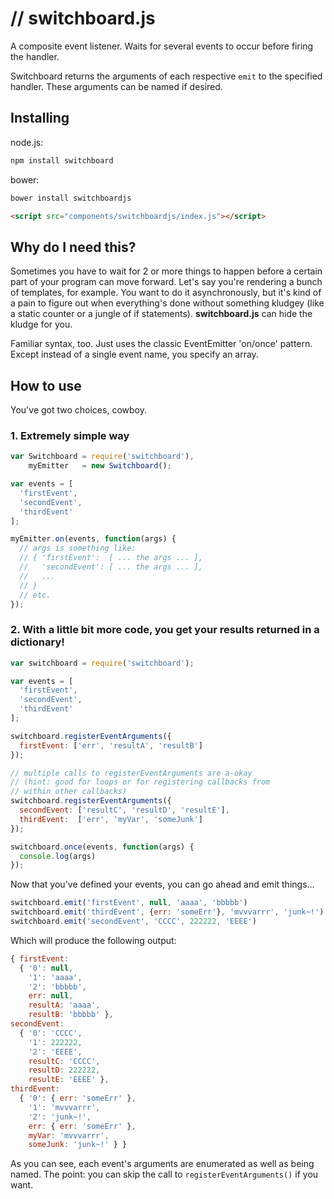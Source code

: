 # // switchboard.js

A composite event listener.  Waits for several events to occur before firing the handler.

Switchboard returns the arguments of each respective `emit` to the specified handler.  These arguments can be named if desired.

## Installing

node.js:

```sh
npm install switchboard
```

bower:

```sh
bower install switchboardjs
```

```html
<script src="components/switchboardjs/index.js"></script>
```

## Why do I need this?

Sometimes you have to wait for 2 or more things to happen before a certain part
of your program can move forward.  Let's say you're rendering a bunch of
templates, for example.  You want to do it asynchronously, but it's kind of a
pain to figure out when everything's done without something kludgey (like a
static counter or a jungle of if statements).  **switchboard.js** can hide the
kludge for you.

Familiar syntax, too.  Just uses the classic EventEmitter 'on/once' pattern.
Except instead of a single event name, you specify an array.

## How to use

You've got two choices, cowboy.

### 1. Extremely simple way

```javascript
var Switchboard = require('switchboard'),
    myEmitter   = new Switchboard();

var events = [
  'firstEvent',
  'secondEvent',
  'thirdEvent'
];

myEmitter.on(events, function(args) {
  // args is something like:
  // { 'firstEvent':  [ ... the args ... ],
  //   'secondEvent': [ ... the args ... ],
  //   ...
  // }
  // etc.
});
```

### 2. With a little bit more code, you get your results returned in a dictionary!

```javascript
var switchboard = require('switchboard');

var events = [
  'firstEvent',
  'secondEvent',
  'thirdEvent'
];

switchboard.registerEventArguments({
  firstEvent: ['err', 'resultA', 'resultB']
});

// multiple calls to registerEventArguments are a-okay
// (hint: good for loops or for registering callbacks from
// within other callbacks)
switchboard.registerEventArguments({
  secondEvent: ['resultC', 'resultD', 'resultE'],
  thirdEvent:  ['err', 'myVar', 'someJunk']
});

switchboard.once(events, function(args) {
  console.log(args)
});
```

Now that you've defined your events, you can go ahead and emit things...

```javascript
switchboard.emit('firstEvent', null, 'aaaa', 'bbbbb')
switchboard.emit('thirdEvent', {err: 'someErr'}, 'mvvvarrr', 'junk~!')
switchboard.emit('secondEvent', 'CCCC', 222222, 'EEEE')
```

Which will produce the following output:

```javascript
{ firstEvent: 
  { '0': null,
    '1': 'aaaa',
    '2': 'bbbbb',
    err: null,
    resultA: 'aaaa',
    resultB: 'bbbbb' },
secondEvent: 
  { '0': 'CCCC',
    '1': 222222,
    '2': 'EEEE',
    resultC: 'CCCC',
    resultD: 222222,
    resultE: 'EEEE' },
thirdEvent: 
  { '0': { err: 'someErr' },
    '1': 'mvvvarrr',
    '2': 'junk~!',
    err: { err: 'someErr' },
    myVar: 'mvvvarrr',
    someJunk: 'junk~!' } }
```

As you can see, each event's arguments are enumerated as well as being named.  The point: you can skip the call to `registerEventArguments()` if you want.


